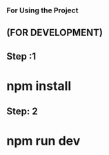 ### For Using the Project

## (FOR DEVELOPMENT)

## Step :1

# npm install

## Step: 2

# npm run dev
